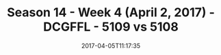 ---
title: Season 14 - Week 4 (April 2, 2017) - DCGFFL - 5109 vs 5108
teams_score:
- team: 5109
  score:
- team: 5108
  score: 20
mvp: John C. & Rob C.
game-ball: Scott S. & Chris C.
sportsperson: ''
season: 14
week: 4
date: '2017-04-05T11:17:35'
pageid: season-14-week-4-april-2-2017-5109-vs-5108
---
